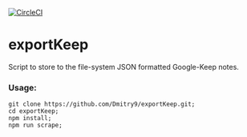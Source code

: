 [![CircleCI](https://circleci.com/gh/Dmitry9/exportKeep/tree/master.svg?style=svg)](https://circleci.com/gh/Dmitry9/exportKeep/tree/master)
# exportKeep
 Script to store to the file-system JSON formatted Google-Keep notes.

### Usage:
```shell
git clone https://github.com/Dmitry9/exportKeep.git;
cd exportKeep;
npm install;
npm run scrape;
```

